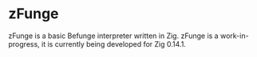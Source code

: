 # zFunge
zFunge is a basic Befunge interpreter written in Zig.  zFunge is a work-in-progress, it is currently being developed for Zig 0.14.1.


